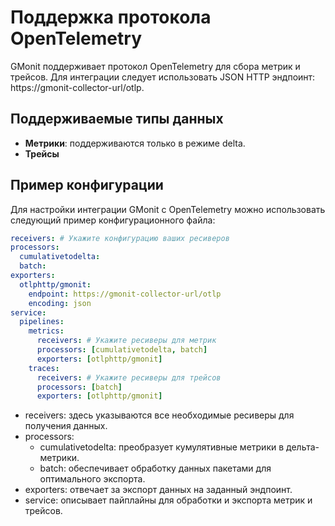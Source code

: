 # Поддержка протокола OpenTelemetry

GMonit поддерживает протокол OpenTelemetry для сбора метрик и трейсов. Для интеграции следует использовать JSON HTTP эндпоинт: https://gmonit-collector-url/otlp.

## Поддерживаемые типы данных

- **Метрики**: поддерживаются только в режиме delta.
- **Трейсы**

## Пример конфигурации

Для настройки интеграции GMonit с OpenTelemetry можно использовать следующий пример конфигурационного файла:

```yaml
receivers: # Укажите конфигурацию ваших ресиверов
processors:
  cumulativetodelta: 
  batch:
exporters:
  otlphttp/gmonit:
    endpoint: https://gmonit-collector-url/otlp
    encoding: json
service:
  pipelines:
    metrics:
      receivers: # Укажите ресиверы для метрик
      processors: [cumulativetodelta, batch]
      exporters: [otlphttp/gmonit]
    traces:
      receivers: # Укажите ресиверы для трейсов
      processors: [batch]
      exporters: [otlphttp/gmonit]
```

- receivers: здесь указываются все необходимые ресиверы для получения данных.
- processors:
  - cumulativetodelta: преобразует кумулятивные метрики в дельта-метрики.
  - batch: обеспечивает обработку данных пакетами для оптимального экспорта.
- exporters: отвечает за экспорт данных на заданный эндпоинт.
- service: описывает пайплайны для обработки и экспорта метрик и трейсов.
